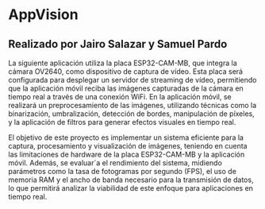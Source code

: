 # AppVision

## Realizado por Jairo Salazar y Samuel Pardo

La siguiente aplicación utiliza la placa ESP32-CAM-MB, que integra la cámara OV2640, como dispositivo
de captura de vídeo. Esta placa será configurada para desplegar un servidor de streaming de vídeo,
permitiendo que la aplicación móvil reciba las imágenes capturadas de la cámara en tiempo real a
través de una conexión WiFi. En la aplicación móvil, se realizará un preprocesamiento de las imágenes,
utilizando técnicas como la binarización, umbralización, detección de bordes, manipulación de píxeles,
y la aplicación de filtros para generar efectos visuales en tiempo real.

El objetivo de este proyecto es implementar un sistema eficiente para la captura, procesamiento y
visualización de imágenes, teniendo en cuenta las limitaciones de hardware de la placa ESP32-CAM-MB
y la aplicación móvil. Además, se evaluar´a el rendimiento del sistema, midiendo parámetros como la
tasa de fotogramas por segundo (FPS), el uso de memoria RAM y el ancho de banda necesario para la
transmisión de datos, lo que permitirá analizar la viabilidad de este enfoque para aplicaciones en tiempo
real.
